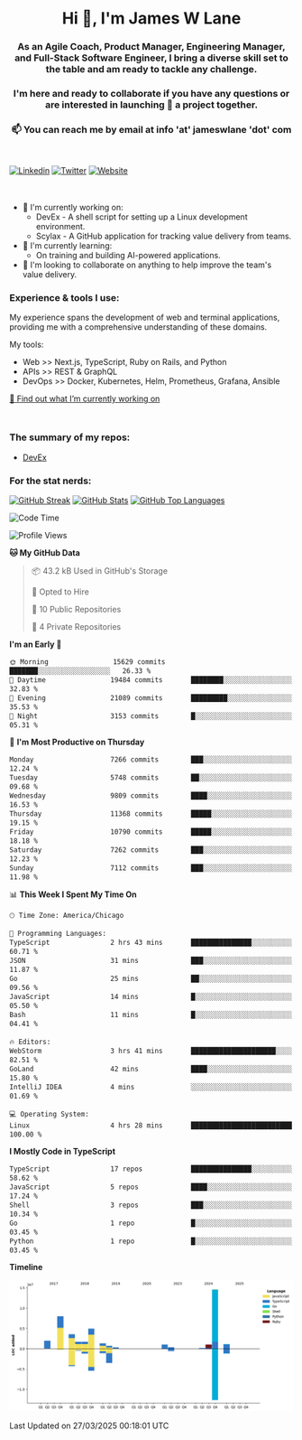 <h1 align="center">Hi 👋, I'm James W Lane</h1>
<h3 align="center">As an Agile Coach, Product Manager, Engineering Manager, and Full-Stack Software Engineer, I bring a diverse skill set to the table and am ready to tackle any challenge.</h3>
<h3 align="center">I'm here and ready to collaborate if you have any questions or are interested in launching 🚀 a project together.</h3>

<div style="margin-top: 16px;" />

<h3 align="center">📫 You can reach me by email at info 'at' jameswlane 'dot' com</h3>

<div style="margin-top: 48px;" />

[![Linkedin](https://img.shields.io/badge/LinkedIn-0077B5?style=for-the-badge&logo=linkedin&logoColor=white)](https://www.linkedin.com/in/jameswlane/)
[![Twitter](https://img.shields.io/badge/Twitter-1DA1F2?style=for-the-badge&logo=twitter&logoColor=white)](https://x.com/jameswlane)
[![Website](https://img.shields.io/website?down_color=red&down_message=offline&style=for-the-badge&up_color=green&up_message=up&url=https%3A%2F%2Fwww.jameswlane.com)](https://www.jameswlane.com)

<div style="margin-top: 48px;" />

- 🔭 I'm currently working on:
  - DevEx - A shell script for setting up a Linux development environment.
  - Scylax - A GitHub application for tracking value delivery from teams.
- 🌱 I'm currently learning:
  - On training and building AI-powered applications.
- 👯 I'm looking to collaborate on anything to help improve the team's value delivery.

### Experience & tools I use:

My experience spans the development of web and terminal applications, providing me with a comprehensive understanding of these domains.

My tools:
- Web >> Next.js, TypeScript, Ruby on Rails, and Python
- APIs >> REST & GraphQL
- DevOps >> Docker, Kubernetes, Helm, Prometheus, Grafana, Ansible

[🔭 Find out what I’m currently working on](https://www.jameswlane.com/now)  

<div style="margin-top: 50px;"/>

### The summary of my repos:
- [DevEx](https://github.com/jameswlane/devex)  

### For the stat nerds:
[![GitHub Streak](https://github-readme-streak-stats.herokuapp.com?user=jameswlane&theme=tokyonight)](https://git.io/streak-stats)
[![GitHub Stats](https://github-readme-stats.vercel.app/api?username=jameswlane&show_icons=true&theme=tokyonight)](https://github-readme-stats.vercel.app)
[![GitHub Top Languages](https://github-readme-stats.vercel.app/api/top-langs?username=jameswlane&show_icons=true&locale=en&layout=compact&theme=tokyonight)](https://github-readme-stats.vercel.app)

<!--START_SECTION:waka-->
![Code Time](http://img.shields.io/badge/Code%20Time-480%20hrs%2013%20mins-blue)

![Profile Views](http://img.shields.io/badge/Profile%20Views-0-blue)

**🐱 My GitHub Data** 

> 📦 43.2 kB Used in GitHub's Storage 
 > 
> 💼 Opted to Hire
 > 
> 📜 10 Public Repositories 
 > 
> 🔑 4 Private Repositories 
 > 
**I'm an Early 🐤** 

```text
🌞 Morning                15629 commits       ███████░░░░░░░░░░░░░░░░░░   26.33 % 
🌆 Daytime                19484 commits       ████████░░░░░░░░░░░░░░░░░   32.83 % 
🌃 Evening                21089 commits       █████████░░░░░░░░░░░░░░░░   35.53 % 
🌙 Night                  3153 commits        █░░░░░░░░░░░░░░░░░░░░░░░░   05.31 % 
```
📅 **I'm Most Productive on Thursday** 

```text
Monday                   7266 commits        ███░░░░░░░░░░░░░░░░░░░░░░   12.24 % 
Tuesday                  5748 commits        ██░░░░░░░░░░░░░░░░░░░░░░░   09.68 % 
Wednesday                9809 commits        ████░░░░░░░░░░░░░░░░░░░░░   16.53 % 
Thursday                 11368 commits       █████░░░░░░░░░░░░░░░░░░░░   19.15 % 
Friday                   10790 commits       █████░░░░░░░░░░░░░░░░░░░░   18.18 % 
Saturday                 7262 commits        ███░░░░░░░░░░░░░░░░░░░░░░   12.23 % 
Sunday                   7112 commits        ███░░░░░░░░░░░░░░░░░░░░░░   11.98 % 
```


📊 **This Week I Spent My Time On** 

```text
🕑︎ Time Zone: America/Chicago

💬 Programming Languages: 
TypeScript               2 hrs 43 mins       ███████████████░░░░░░░░░░   60.71 % 
JSON                     31 mins             ███░░░░░░░░░░░░░░░░░░░░░░   11.87 % 
Go                       25 mins             ██░░░░░░░░░░░░░░░░░░░░░░░   09.56 % 
JavaScript               14 mins             █░░░░░░░░░░░░░░░░░░░░░░░░   05.50 % 
Bash                     11 mins             █░░░░░░░░░░░░░░░░░░░░░░░░   04.41 % 

🔥 Editors: 
WebStorm                 3 hrs 41 mins       █████████████████████░░░░   82.51 % 
GoLand                   42 mins             ████░░░░░░░░░░░░░░░░░░░░░   15.80 % 
IntelliJ IDEA            4 mins              ░░░░░░░░░░░░░░░░░░░░░░░░░   01.69 % 

💻 Operating System: 
Linux                    4 hrs 28 mins       █████████████████████████   100.00 % 
```

**I Mostly Code in TypeScript** 

```text
TypeScript               17 repos            ███████████████░░░░░░░░░░   58.62 % 
JavaScript               5 repos             ████░░░░░░░░░░░░░░░░░░░░░   17.24 % 
Shell                    3 repos             ███░░░░░░░░░░░░░░░░░░░░░░   10.34 % 
Go                       1 repo              █░░░░░░░░░░░░░░░░░░░░░░░░   03.45 % 
Python                   1 repo              █░░░░░░░░░░░░░░░░░░░░░░░░   03.45 % 
```



**Timeline**

![Lines of Code chart](https://raw.githubusercontent.com/jameswlane/jameswlane/main/assets/bar_graph.png)


 Last Updated on 27/03/2025 00:18:01 UTC
<!--END_SECTION:waka-->
